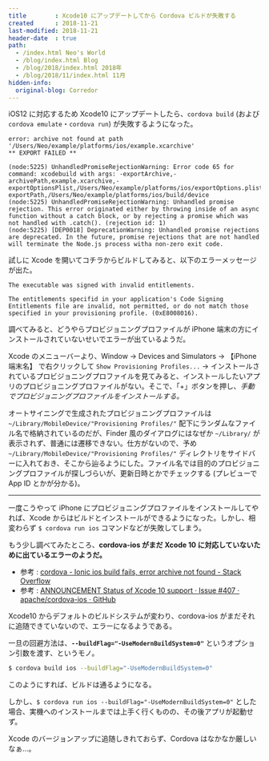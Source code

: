 ```yaml
---
title        : Xcode10 にアップデートしてから Cordova ビルドが失敗する
created      : 2018-11-21
last-modified: 2018-11-21
header-date  : true
path:
  - /index.html Neo's World
  - /blog/index.html Blog
  - /blog/2018/index.html 2018年
  - /blog/2018/11/index.html 11月
hidden-info:
  original-blog: Corredor
---
```


iOS12 に対応するため Xcode10 にアップデートしたら、`cordova build` (および `cordova emulate`・`cordova run`) が失敗するようになった。

```
error: archive not found at path '/Users/Neo/example/platforms/ios/example.xcarchive'
** EXPORT FAILED **

(node:5225) UnhandledPromiseRejectionWarning: Error code 65 for command: xcodebuild with args: -exportArchive,-archivePath,example.xcarchive,-exportOptionsPlist,/Users/Neo/example/platforms/ios/exportOptions.plist,-exportPath,/Users/Neo/example/platforms/ios/build/device
(node:5225) UnhandledPromiseRejectionWarning: Unhandled promise rejection. This error originated either by throwing inside of an async function without a catch block, or by rejecting a promise which was not handled with .catch(). (rejection id: 1)
(node:5225) [DEP0018] DeprecationWarning: Unhandled promise rejections are deprecated. In the future, promise rejections that are not handled will terminate the Node.js process witha non-zero exit code.
```

試しに Xcode を開いてコチラからビルドしてみると、以下のエラーメッセージが出た。

```
The executable was signed with invalid entitlements.

The entitlements specifid in your application's Code Signing Entitlements file are invalid, not permitted, or do not match those specified in your provisioning profile. (0xE8008016).
```

調べてみると、どうやらプロビジョニングプロファイルが iPhone 端末の方にインストールされていないせいでエラーが出ているようだ。

Xcode のメニューバーより、Window → Devices and Simulators → 【iPhone 端末名】 で右クリックして `Show Provisioning Profiles...` → インストールされているプロビジョニングプロファイルを見てみると、インストールしたいアプリのプロビジョニングプロファイルがない。そこで、「+」ボタンを押し、*手動でプロビジョニングプロファイルをインストールする。*

オートサイニングで生成されたプロビジョニングプロファイルは `~/Library/MobileDevice/"Provisioning Profiles/"` 配下にランダムなファイル名で格納されているのだが、Finder 風のダイアログにはなぜか `~/Library/` が表示されず、普通には遷移できない。仕方がないので、予め `~/Library/MobileDevice/"Provisioning Profiles/"` ディレクトリをサイドバーに入れておき、そこから辿るようにした。ファイル名では目的のプロビジョニングプロファイルが探しづらいが、更新日時とかでチェックする (プレビューで App ID とかが分かる)。

-----

一度こうやって iPhone にプロビジョニングプロファイルをインストールしてやれば、Xcode からはビルドとインストールができるようになった。しかし、相変わらず `$ cordova run ios` コマンドなどが失敗してしまう。

もう少し調べてみたところ、**cordova-ios がまだ Xcode 10 に対応していないために出ているエラーのようだ。**

- 参考 : [cordova - Ionic ios build fails, error archive not found - Stack Overflow](https://stackoverflow.com/questions/52385600/ionic-ios-build-fails-error-archive-not-found/52388081)
- 参考 : [ANNOUNCEMENT Status of Xcode 10 support · Issue #407 · apache/cordova-ios · GitHub](https://github.com/apache/cordova-ios/issues/407)

Xcode10 からデフォルトのビルドシステムが変わり、cordova-ios がまだそれに追随できていないので、エラーになるようである。

一旦の回避方法は、**`--buildFlag="-UseModernBuildSystem=0"`** というオプション引数を渡す、というモノ。

```bash
$ cordova build ios --buildFlag="-UseModernBuildSystem=0"
```

このようにすれば、ビルドは通るようになる。

しかし、`$ cordova run ios --buildFlag="-UseModernBuildSystem=0"` とした場合、実機へのインストールまでは上手く行くものの、その後アプリが起動せず。

Xcode のバージョンアップに追随しきれておらず、Cordova はなかなか厳しいなぁ…。
